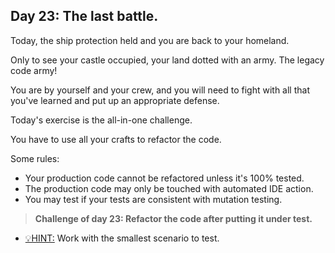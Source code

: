 ## Day 23: The last battle.

Today, the ship protection held and you are back to your homeland.

Only to see your castle occupied, your land dotted with an army.
The legacy code army!

You are by yourself and your crew, and you will need to fight
with all that you've learned and put up an appropriate defense.

Today's exercise is the all-in-one challenge.

You have to use all your crafts to refactor the code.

Some rules:
- Your production code cannot be refactored unless it's 100% tested.
- The production code may only be touched with automated IDE action.
- You may test if your tests are consistent with mutation testing.

> **Challenge of day 23: Refactor the code after putting it under test.**

- <u>💡HINT:</u> Work with the smallest scenario to test.
